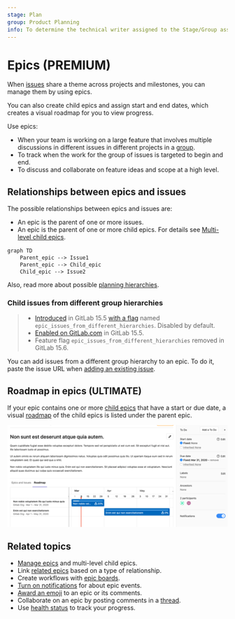```yaml
---
stage: Plan
group: Product Planning
info: To determine the technical writer assigned to the Stage/Group associated with this page, see https://about.gitlab.com/handbook/product/ux/technical-writing/#assignments
---
```


# Epics **(PREMIUM)**

When [issues](../../project/issues/index.md) share a theme across projects and
milestones, you can manage them by using epics.

You can also create child epics and assign start and end dates, which creates
a visual roadmap for you to view progress.

Use epics:

- When your team is working on a large feature that involves multiple discussions
  in different issues in different projects in a [group](../index.md).
- To track when the work for the group of issues is targeted to begin and end.
- To discuss and collaborate on feature ideas and scope at a high level.

## Relationships between epics and issues

The possible relationships between epics and issues are:

- An epic is the parent of one or more issues.
- An epic is the parent of one or more child epics. For details see [Multi-level child epics](manage_epics.md#multi-level-child-epics).

```mermaid
graph TD
    Parent_epic --> Issue1
    Parent_epic --> Child_epic
    Child_epic --> Issue2
```

Also, read more about possible [planning hierarchies](../planning_hierarchy/index.md).

### Child issues from different group hierarchies

> - [Introduced](https://gitlab.com/gitlab-org/gitlab/-/issues/371081) in GitLab 15.5 [with a flag](../../../administration/feature_flags.md) named `epic_issues_from_different_hierarchies`. Disabled by default.
> - [Enabled on GitLab.com](https://gitlab.com/gitlab-org/gitlab/-/issues/373304) in GitLab 15.5.
> - Feature flag `epic_issues_from_different_hierarchies` removed in GitLab 15.6.

You can add issues from a different group hierarchy to an epic.
To do it, paste the issue URL when
[adding an existing issue](manage_epics.md#add-an-existing-issue-to-an-epic).

## Roadmap in epics **(ULTIMATE)**

If your epic contains one or more [child epics](manage_epics.md#multi-level-child-epics) that
have a start or due date, a visual
[roadmap](../roadmap/index.md) of the child epics is listed under the parent epic.

![Child epics roadmap](img/epic_view_roadmap_v12_9.png)

## Related topics

- [Manage epics](manage_epics.md) and multi-level child epics.
- Link [related epics](linked_epics.md) based on a type of relationship.
- Create workflows with [epic boards](epic_boards.md).
- [Turn on notifications](../../profile/notifications.md) for about epic events.
- [Award an emoji](../../award_emojis.md) to an epic or its comments.
- Collaborate on an epic by posting comments in a [thread](../../discussions/index.md).
- Use [health status](../../project/issues/managing_issues.md#health-status) to track your progress.

<!-- ## Troubleshooting

Include any troubleshooting steps that you can foresee. If you know beforehand what issues
one might have when setting this up, or when something is changed, or on upgrading, it's
important to describe those, too. Think of things that may go wrong and include them here.
This is important to minimize requests for support, and to avoid doc comments with
questions that you know someone might ask.

Each scenario can be a third-level heading, e.g. `### Getting error message X`.
If you have none to add when creating a doc, leave this section in place
but commented out to help encourage others to add to it in the future. -->
